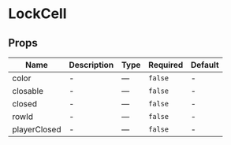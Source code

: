 # LockCell

## Props

<!-- @vuese:LockCell:props:start -->
|Name|Description|Type|Required|Default|
|---|---|---|---|---|
|color|-|—|`false`|-|
|closable|-|—|`false`|-|
|closed|-|—|`false`|-|
|rowId|-|—|`false`|-|
|playerClosed|-|—|`false`|-|

<!-- @vuese:LockCell:props:end -->


